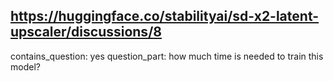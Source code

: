 ## https://huggingface.co/stabilityai/sd-x2-latent-upscaler/discussions/8

contains_question: yes
question_part: how much time is needed to train this model?